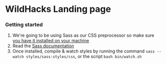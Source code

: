# WildHacks Landing page

### Getting started
1. We're going to be using Sass as our CSS preprocessor so make sure [you have it installed on your machine](http://sass-lang.com/install)
2. Read the [Sass documentation](http://sass-lang.com/documentation/file.SASS_REFERENCE.html)
3. Once installed, compile & watch styles by running the command `sass --watch styles/sass:styles/css`, or the script `bash bin/watch.sh` 